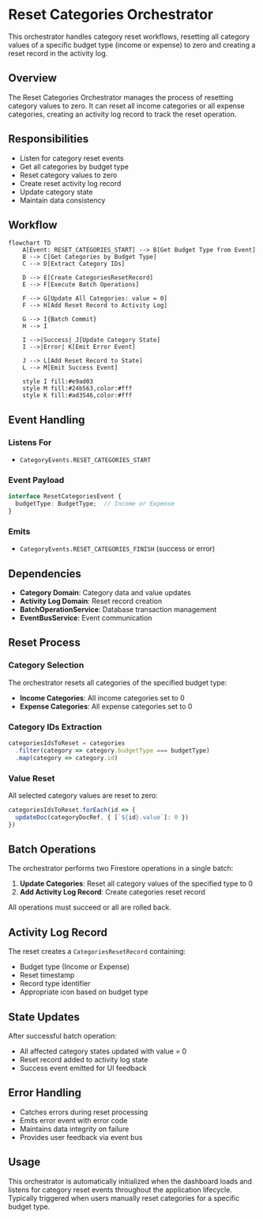 # Reset Categories Orchestrator

This orchestrator handles category reset workflows, resetting all category values of a specific budget type (income or expense) to zero and creating a reset record in the activity log.

## Overview

The Reset Categories Orchestrator manages the process of resetting category values to zero. It can reset all income categories or all expense categories, creating an activity log record to track the reset operation.

## Responsibilities

- Listen for category reset events
- Get all categories by budget type
- Reset category values to zero
- Create reset activity log record
- Update category state
- Maintain data consistency

## Workflow

```mermaid
flowchart TD
    A[Event: RESET_CATEGORIES_START] --> B[Get Budget Type from Event]
    B --> C[Get Categories by Budget Type]
    C --> D[Extract Category IDs]
    
    D --> E[Create CategoriesResetRecord]
    E --> F[Execute Batch Operations]
    
    F --> G[Update All Categories: value = 0]
    F --> H[Add Reset Record to Activity Log]
    
    G --> I{Batch Commit}
    H --> I
    
    I -->|Success| J[Update Category State]
    I -->|Error| K[Emit Error Event]
    
    J --> L[Add Reset Record to State]
    L --> M[Emit Success Event]
    
    style I fill:#e9ad03
    style M fill:#24b563,color:#fff
    style K fill:#ad3546,color:#fff
```

## Event Handling

### Listens For

- `CategoryEvents.RESET_CATEGORIES_START`

### Event Payload

```typescript
interface ResetCategoriesEvent {
  budgetType: BudgetType;  // Income or Expense
}
```

### Emits

- `CategoryEvents.RESET_CATEGORIES_FINISH` (success or error)

## Dependencies

- **Category Domain**: Category data and value updates
- **Activity Log Domain**: Reset record creation
- **BatchOperationService**: Database transaction management
- **EventBusService**: Event communication

## Reset Process

### Category Selection

The orchestrator resets all categories of the specified budget type:
- **Income Categories**: All income categories set to 0
- **Expense Categories**: All expense categories set to 0

### Category IDs Extraction

```typescript
categoriesIdsToReset = categories
  .filter(category => category.budgetType === budgetType)
  .map(category => category.id)
```

### Value Reset

All selected category values are reset to zero:
```typescript
categoriesIdsToReset.forEach(id => {
  updateDoc(categoryDocRef, { [`${id}.value`]: 0 })
})
```

## Batch Operations

The orchestrator performs two Firestore operations in a single batch:

1. **Update Categories**: Reset all category values of the specified type to 0
2. **Add Activity Log Record**: Create categories reset record

All operations must succeed or all are rolled back.

## Activity Log Record

The reset creates a `CategoriesResetRecord` containing:
- Budget type (Income or Expense)
- Reset timestamp
- Record type identifier
- Appropriate icon based on budget type

## State Updates

After successful batch operation:
- All affected category states updated with value = 0
- Reset record added to activity log state
- Success event emitted for UI feedback

## Error Handling

- Catches errors during reset processing
- Emits error event with error code
- Maintains data integrity on failure
- Provides user feedback via event bus

## Usage

This orchestrator is automatically initialized when the dashboard loads and listens for category reset events throughout the application lifecycle. Typically triggered when users manually reset categories for a specific budget type.
